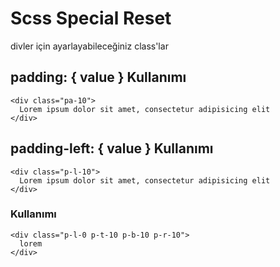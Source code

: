 Scss Special Reset
===================

divler için ayarlayabileceğiniz class'lar

## padding: { value } Kullanımı
```
<div class="pa-10">
  Lorem ipsum dolor sit amet, consectetur adipisicing elit
</div>
```

## padding-left: { value } Kullanımı
```
<div class="p-l-10">
  Lorem ipsum dolor sit amet, consectetur adipisicing elit
</div>
```

### Kullanımı 
```
<div class="p-l-0 p-t-10 p-b-10 p-r-10">
  lorem
</div>
```
